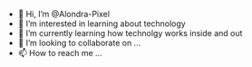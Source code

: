 - 👋 Hi, I’m @Alondra-Pixel
- 👀 I’m interested in learning about technology
- 🌱 I’m currently learning how technolgy works inside and out
- 💞️ I’m looking to collaborate on ...
- 📫 How to reach me ...

<!---
Alondra-Pixel/Alondra-Pixel is a ✨ special ✨ repository because its `README.md` (this file) appears on your GitHub profile.
You can click the Preview link to take a look at your changes.
--->
